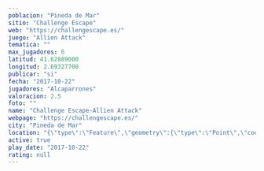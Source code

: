 ```yaml
---
poblacion: "Pineda de Mar"
sitio: "Challenge Escape"
web: "https://challengescape.es/"
juego: "Allien Attack"
tematica: ""
max_jugadores: 6
latitud: 41.62889000
longitud: 2.69327700
publicar: "si"
fecha: "2017-10-22"
jugadores: "Alcaparrones"
valoracion: 2.5
foto: ""
name: "Challenge Escape-Allien Attack"
webpage: "https://challengescape.es/"
city: "Pineda de Mar"
location: "{\"type\":\"Feature\",\"geometry\":{\"type\":\"Point\",\"coordinates\":[2.693277,41.62889]}}"
active: true
play_date: "2017-10-22"
rating: null
---
```

